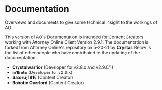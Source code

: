 # Documentation
Overviews and documents to give some technical insight to the workings of AO

This version of AO's Documentation is intended for Content Creators working with Attorney Online Client Version 2.9.1. The documentation is forked from Attorney Online's repository on 5-20-21 by **Crystal**. Below is the list of other people who have contributed to the updating of the documentation:

 - **Crystalwarrior** (Developer for v2.8.x and v2.9.0/1)
 - **in1tiate** (Developer for v2.9.x)
 - **Satoru;1816** (Content Creator)
- **Robotic Overlord** (Content Creator)
<!--stackedit_data:
eyJoaXN0b3J5IjpbMTA3NjI1NjM0NiwtMTcwMzQyMjc4OF19
-->